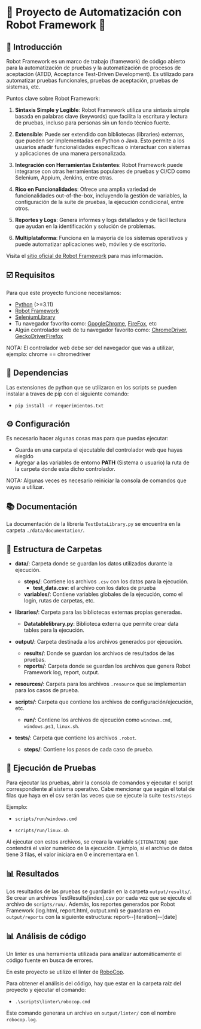 # 🤖 Proyecto de Automatización con Robot Framework 🚀

## 📖 Introducción

Robot Framework es un marco de trabajo (framework) de código abierto para la automatización de pruebas y la automatización de procesos de aceptación (ATDD, Acceptance Test-Driven Development). Es utilizado para automatizar pruebas funcionales, pruebas de aceptación, pruebas de sistemas, etc.

Puntos clave sobre Robot Framework:

1. **Sintaxis Simple y Legible**: Robot Framework utiliza una sintaxis simple basada en palabras clave (keywords) que facilita la escritura y lectura de pruebas, incluso para personas sin un fondo técnico fuerte.

2. **Extensible**: Puede ser extendido con bibliotecas (libraries) externas, que pueden ser implementadas en Python o Java. Esto permite a los usuarios añadir funcionalidades específicas o interactuar con sistemas y aplicaciones de una manera personalizada.

3. **Integración con Herramientas Existentes**: Robot Framework puede integrarse con otras herramientas populares de pruebas y CI/CD como Selenium, Appium, Jenkins, entre otras.

4. **Rico en Funcionalidades**: Ofrece una amplia variedad de funcionalidades out-of-the-box, incluyendo la gestión de variables, la configuración de la suite de pruebas, la ejecución condicional, entre otros.

5. **Reportes y Logs**: Genera informes y logs detallados y de fácil lectura que ayudan en la identificación y solución de problemas.

6. **Multiplataforma**: Funciona en la mayoría de los sistemas operativos y puede automatizar aplicaciones web, móviles y de escritorio.

Visita el [sitio oficial de Robot Framework](https://robotframework.org) para mas información.

## ☑️ Requisitos

Para que este proyecto funcione necesitamos:

- [Python](https://www.python.org/downloads/) (>=3.11)
- [Robot Framework](https://robotframework.org/robotframework/latest/RobotFrameworkUserGuide.html)
- [SeleniumLibrary](https://github.com/robotframework/SeleniumLibrary)
- Tu navegador favorito como: [GoogleChrome](https://www.google.com/intl/es-419/chrome/), [FireFox](https://www.mozilla.org/es-MX/firefox/new/), etc
- Algún controlador web de tu navegador favorito como: [ChromeDriver](https://chromedriver.chromium.org/downloads), [GeckoDriverFirefox](https://github.com/mozilla/geckodriver/releases)

NOTA: El controlador web debe ser del navegador que vas a utilizar, ejemplo: chrome == chromedriver

## 🔗 Dependencias

Las extensiones de python que se utilizaron en los scripts se pueden instalar a traves de pip con el siguiente comando:

- `pip install -r requerimientos.txt`

## ⚙ Configuración

Es necesario hacer algunas cosas mas para que puedas ejecutar:

- Guarda en una carpeta el ejecutable del controlador web que hayas elegido
- Agregar a las variables de entorno **PATH** (Sistema o usuario) la ruta de la carpeta donde esta dicho controlador.

NOTA: Algunas veces es necesario reiniciar la consola de comandos que vayas a utilizar.

## 📚 Documentación

La documentación de la librería `TestDataLibrary.py` se encuentra en la carpeta `./data/documentation/`.

## 📁 Estructura de Carpetas

- **data/**: Carpeta donde se guardan los datos utilizados durante la ejecución.
  - **steps/**: Contiene los archivos `.csv` con los datos para la ejecución.
    - **test_data.csv**: el archivo con los datos de prueba
  - **variables/**: Contiene variables globales de la ejecución, como el login, rutas de carpetas, etc.

- **libraries/**: Carpeta para las bibliotecas externas propias generadas.
  - **Datatablelibrary.py**: Biblioteca externa que permite crear data tables para la ejecución.

- **output/**: Carpeta destinada a los archivos generados por ejecución.
  - **results/**: Donde se guardan los archivos de resultados de las pruebas.
  - **reports/**: Carpeta donde se guardan los archivos que genera Robot Framework log, report, output.

- **resources/**: Carpeta para los archivos `.resource` que se implementan para los casos de prueba.

- **scripts/**: Carpeta que contiene los archivos de configuración/ejecución, etc.
  - **run/**: Contiene los archivos de ejecución como `windows.cmd`, `windows.ps1`, `linux.sh`.

- **tests/**: Carpeta que contiene los archivos `.robot`.
  - **steps/**: Contiene los pasos de cada caso de prueba.

## 🚀 Ejecución de Pruebas

Para ejecutar las pruebas, abrir la consola de comandos y ejecutar el script correspondiente al sistema operativo. Cabe mencionar que según el total de filas que haya en el csv serán las veces que se ejecute la suite `tests/steps`

Ejemplo:

- `scripts/run/windows.cmd`

- `scripts/run/linux.sh`

Al ejecutar con estos archivos, se creara la variable `${ITERATION}` que contendrá
el valor numérico de la ejecución. Ejemplo, si el archivo de datos tiene 3 filas, el valor iniciara en 0 e incrementara en 1.

## 📊 Resultados

Los resultados de las pruebas se guardarán en la carpeta `output/results/`. Se crear un archivos TestResults\[index\].csv por cada vez que se ejecute el archivo de `scripts/run/`. Además, los reportes generados por Robot Framework (log.html, report.html, output.xml) se guardaran en `output/reports` con la siguiente estructura: report--\[iteration\]--\[date\]

## 📊 Análisis de código

Un linter es una herramienta utilizada para analizar automáticamente el código fuente en busca de errores.

En este proyecto se utilizo el linter de [RoboCop](https://github.com/MarketSquare/robotframework-robocop).

Para obtener el análisis del código, hay que estar en la carpeta raíz del proyecto y ejecutar el comando:

- `.\scripts\linter\robocop.cmd`

Este comando generara un archivo en `output/linter/` con el nombre `robocop.log`.